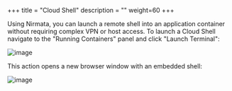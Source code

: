 +++
title = "Cloud Shell"
description = ""
weight=60
+++
 
Using Nirmata, you can launch a remote shell into an application
container without requiring complex VPN or host access. To launch a
Cloud Shell navigate to the "Running Containers" panel and click
"Launch Terminal":

 ![image](/images/environments-cloud-shell-1.png)

This action opens a new browser window with an embedded shell:

 ![image](/images/environments-cloud-shell-2.png)
 
